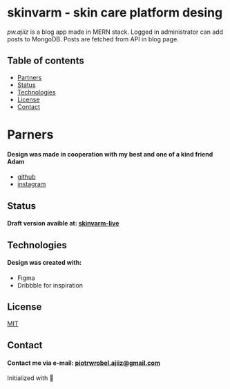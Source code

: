 # skinvarm - skin care platform desing

*pw.ajiiz* is a blog app made in MERN stack. 
Logged in administrator can add posts to MongoDB.
Posts are fetched from API in blog page.

## Table of contents
* [Partners](#partners)
* [Status](#status)
* [Technologies](#technologies)
* [License](#license)
* [Contact](#contact)

# Parners
#### Design was made in cooperation with my best and one of a kind friend Adam
* [github](https://github.com/toniezlydeveloper)
* [instagram](https://www.instagram.com/dmt_b0i/)

## Status
#### Draft version avaible at: [skinvarm-live](https://www.figma.com/file/0TmGIiyamylNrQq84oXgje/Skin-Care-Platform?node-id=0%3A1)

## Technologies
#### Design was created with:
* Figma
* Dribbble for inspiration

## License
[MIT](https://choosealicense.com/licenses/mit/)

## Contact
#### Contact me via e-mail: piotrwrobel.ajiiz@gmail.com

Initialized with 🖤
